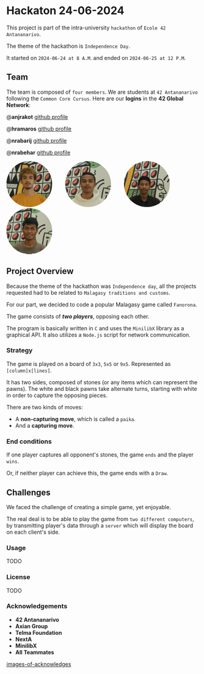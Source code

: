 # Hackaton 24-06-2024

This project is part of the intra-university `hackathon` of `Ecole 42 Antananarivo`.

The theme of the hackathon is `Independence Day`.

It started on `2024-06-24 at 8 A.M`. and ended on `2024-06-25 at 12 P.M`.

## Team

The team is composed of `four members`. We are students at `42 Antananarivo` following the `Common Core Cursus`. Here are our **logins** in the **42 Global Network**:

@**anjrakot** [github profile](https://github.com/Fafafa12)

@**hramaros** [github profile](https://github.com/shexweeknd)

@**nrabarij** [github profile](https://github.com/nrabarij)

@**nrabehar** [github profile](https://github.com/nrabehar)

<div>
    <img style="border-radius: 50%; width: 120px; height: 120px; object-fit: cover; margin-right: 30px;" alt="anjrakot" src="blob/anjrakot.jpg">
    <img style="border-radius: 50%; width: 120px; height: 120px; object-fit: cover; margin-right: 30px;" alt="hramaros" src="blob/hramaros.jpg">
    <img style="border-radius: 50%; width: 120px; height: 120px; object-fit: cover; margin-right: 30px;" alt="nrabarij" src="blob/nrabarij.jpg">
    <img style="border-radius: 50%; width: 120px; height: 120px; object-fit: cover;" alt="nrabehar" src="blob/nrabehar.jpg">
</div>


## Project Overview

Because the theme of the hackathon was `Independence day`, all the projects requested had to be related to `Malagasy traditions and customs`.

For our part, we decided to code a popular Malagasy game called `Fanorona`.

The game consists of ***two players***, opposing each other.

The program is basically written in `C` and uses the `MinilibX` library as a graphical API. It also utilizes a `Node.js` script for network communication.

### Strategy

The game is played on a board of `3x3`, `5x5` or `9x5`. Represented as `[column]x[lines]`.

It has two sides, composed of stones (or any items which can represent the pawns). The white and black pawns take alternate turns, starting with white in order to capture the opposing pieces.

There are two kinds of moves:

- A **non-capturing move**, which is called a `paika`.
- And a **capturing move**.

### End conditions

If one player captures all opponent's stones, the game `ends` and the player `wins`.

Or, if neither player can achieve this, the game ends with a `Draw`.

## Challenges

We faced the challenge of creating a simple game, yet enjoyable.

The real deal is to be able to play the game from `two different computers`, by transmitting player's data through a `server` which will display the board on each client's side.

### Usage

TODO

### License

TODO

### Acknowledgements

- **42 Antananarivo**
- **Axian Group**
- **Telma Foundation**
- **NextA**
- **MinilibX**
- **All Teammates**

[images-of-acknowledges](https://images/blob)